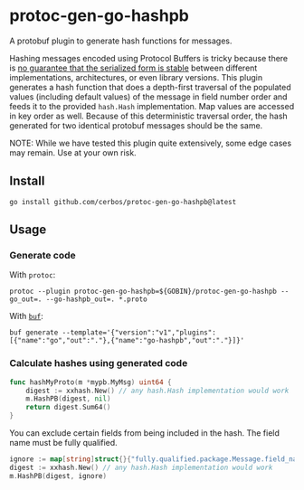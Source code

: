 # protoc-gen-go-hashpb

A protobuf plugin to generate hash functions for messages.

Hashing messages encoded using Protocol Buffers is tricky because there is [no guarantee that the serialized form is stable](https://developers.google.com/protocol-buffers/docs/encoding) between different implementations, architectures, or even library versions. 
This plugin generates a hash function that does a depth-first traversal of the populated values (including default values) of the message in field number order and feeds it to the provided `hash.Hash` implementation. Map values are accessed in key order as well. Because of this deterministic traversal order, the hash generated for two identical protobuf messages should be the same.

NOTE: While we have tested this plugin quite extensively, some edge cases may remain. Use at your own risk.

## Install

```shell
go install github.com/cerbos/protoc-gen-go-hashpb@latest
```

## Usage

### Generate code

With `protoc`:

```shell
protoc --plugin protoc-gen-go-hashpb=${GOBIN}/protoc-gen-go-hashpb --go_out=. --go-hashpb_out=. *.proto 
```

With [`buf`](https://github.com/bufbuild/buf): 

```shell
buf generate --template='{"version":"v1","plugins":[{"name":"go","out":"."},{"name":"go-hashpb","out":"."}]}'
```

### Calculate hashes using generated code

```go
func hashMyProto(m *mypb.MyMsg) uint64 {
    digest := xxhash.New() // any hash.Hash implementation would work
    m.HashPB(digest, nil)
    return digest.Sum64()
}
```

You can exclude certain fields from being included in the hash. The field name must be fully qualified.

```go
ignore := map[string]struct{}{"fully.qualified.package.Message.field_name1": {}, "fully.qualified.package.Message.field_name2":{}}
digest := xxhash.New() // any hash.Hash implementation would work
m.HashPB(digest, ignore)
```
